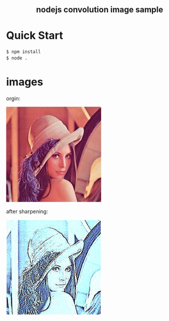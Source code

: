 <h2 align="center">nodejs convolution image sample</h2>

# Quick Start

```bash
$ npm install
$ node .
```

# images

orgin:

![origin](https://github.com/cctv1005s/nodejs-convolution-image/raw/master/images/img1.jpg)

after sharpening:

![after sharpening](https://github.com/cctv1005s/nodejs-convolution-image/raw/master/output/img1.jpg)



